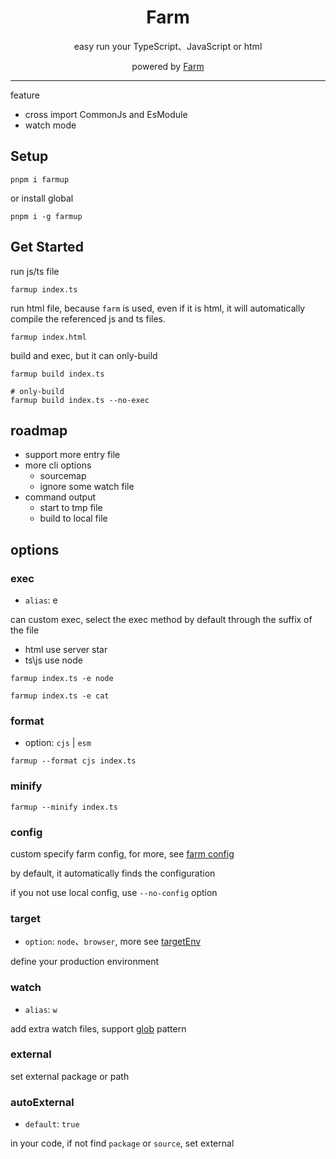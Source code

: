 <h1 align="center">
Farm
</h1>

<p align="center">easy run your TypeScript、JavaScript or html</p>

<p align="center">powered by <a href="https://github.com/farm-fe/farm">Farm</a></p>

<hr />

feature

- cross import CommonJs and EsModule
- watch mode

## Setup

```shell
pnpm i farmup
```

or install global

```shell
pnpm i -g farmup
```

## Get Started

run js/ts file

```shell
farmup index.ts
```

run html file, because `farm` is used, even if it is html, it will automatically compile the referenced js and ts files.

```shell
farmup index.html
```

build and exec, but it can only-build

```shell
farmup build index.ts

# only-build
farmup build index.ts --no-exec
```

## roadmap

- support more entry file
- more cli options
  - sourcemap
  - ignore some watch file
- command output
  - start to tmp file
  - build to local file

## options

### exec

- `alias`: e

can custom exec, select the exec method by default through the suffix of the file

- html use server star
- ts\js use node

```shell
farmup index.ts -e node

farmup index.ts -e cat
```

### format

- option: `cjs` | `esm`

```shell
farmup --format cjs index.ts
```

### minify

```shell
farmup --minify index.ts
```

### config

custom specify farm config, for more, see [farm config](https://www.farmfe.org/docs/config/configuring-farm)

by default, it automatically finds the configuration

if you not use local config, use `--no-config` option

### target

- `option`: `node`、`browser`, more see [targetEnv](https://www.farmfe.org/docs/config/compilation-options#outputtargetenv)

define your production environment

### watch

- `alias`: `w`

add extra watch files, support [glob](https://www.npmjs.com/package/glob) pattern

### external

set external package or path

### autoExternal

- `default`: `true`

in your code, if not find `package` or `source`, set external
